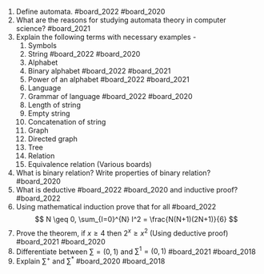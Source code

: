 1. Define automata. #board_2022 #board_2020 
2. What are the reasons for studying automata theory in computer science? #board_2021 
3. Explain the following terms with necessary examples -
	1. Symbols
	2. String #board_2022 #board_2020 
	3. Alphabet
	4. Binary alphabet #board_2022 #board_2021 
	5. Power of an alphabet #board_2022 #board_2021 
	6. Language
	7. Grammar of language #board_2022 #board_2020 
	8. Length of string
	9. Empty string
	10. Concatenation of string 
	11. Graph
	12. Directed graph
	13. Tree
	14. Relation
	15. Equivalence relation (Various boards)
4. What is binary relation? Write properties of binary relation? #board_2020 
5. What is deductive #board_2022 #board_2020 and inductive proof? #board_2022
6. Using mathematical induction prove that for all #board_2022  $$ N \geq 0, \sum_{I=0}^{N} I^2 = \frac{N(N+1)(2N+1)}{6} $$ 
7. Prove the theorem, if $x\ge4$ then $2^{x}\ge x^2$  (Using deductive proof) #board_2021 #board_2020 
8. Differentiate between $\sum=\left(0,1\right)$ and $\sum^1=\left(0,1\right)$ #board_2021 #board_2018 
9. Explain $\sum^+$ and $\sum^*$ #board_2020 #board_2018 